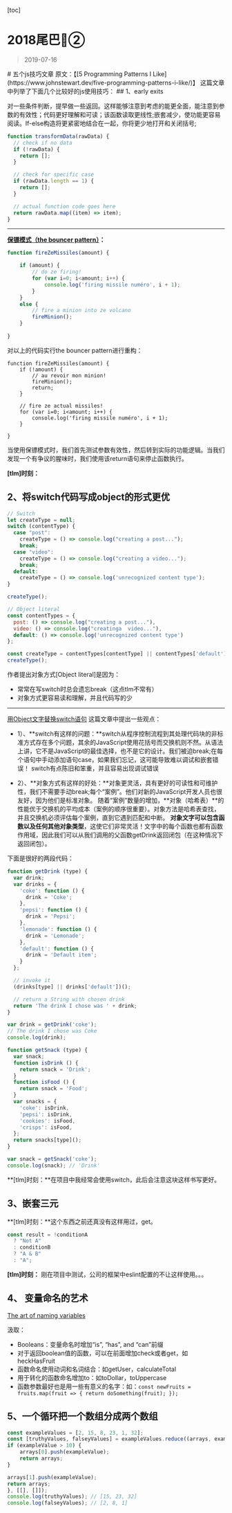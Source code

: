 [toc]
# 2018尾巴②


>2019-07-16
<tag-part tagName="js"/>
# 五个js技巧文章
原文：【[5 Programming Patterns I Like](https://www.johnstewart.dev/five-programming-patterns-i-like/)】
这篇文章中列举了下面几个比较好的js使用技巧：
## 1、early exits

对一些条件判断，提早做一些返回。这样能够注意到考虑的能更全面，能注意到参数的有效性；代码更好理解和可读；该函数读取更线性;嵌套减少，使功能更容易阅读。If-else构造将更紧密地结合在一起，你将更少地打开和关闭括号;

```js
function transformData(rawData) {
  // check if no data
  if (!rawData) {
    return [];
  }

  // check for specific case
  if (rawData.length == 1) {
    return [];
  }

  // actual function code goes here
  return rawData.map((item) => item);
}
```
***

**[保镖模式（the bouncer pattern）](http://rikschennink.nl/thoughts/the-bouncer-pattern/)：**

```js
function fireZeMissiles(amount) {

    if (amount) {
        // do ze firing!
        for (var i=0; i<amount; i++) {
            console.log('firing missile numéro', i + 1);
        }
    }
    else {
        // fire a minion into ze volcano
        fireMinion();
    }
    
}
```
对以上的代码实行the bouncer pattern进行重构：

```
function fireZeMissiles(amount) {
    if (!amount) {
        // au revoir mon minion!
        fireMinion();
        return;
    }
    
    // fire ze actual missiles!
    for (var i=0; i<amount; i++) {
        console.log('firing missile numéro', i + 1);
    }
    
}
```
当使用保镖模式时，我们首先测试参数有效性，然后转到实际的功能逻辑。当我们发现一个有争议的腥味时，我们使用该return语句来停止函数执行。

**[tlm]时刻：**
## 2、将switch代码写成object的形式更优

```js
// Switch
let createType = null;
switch (contentType) {
  case "post":
    createType = () => console.log("creating a post...");
    break;
  case "video":
    createType = () => console.log("creating a video...");
    break;
  default:
    createType = () => console.log('unrecognized content type');
}

createType();

// Object literal
const contentTypes = {
  post: () => console.log("creating a post..."),
  video: () => console.log("creatinga  video..."),
  default: () => console.log('unrecognized content type')
};

const createType = contentTypes[contentType] || contentTypes['default'];
createType();
```

作者提出对象方式[Object literal]是因为：
 * 常常在写switch时总会遗忘break（这点tlm不常有）
 * 对象方式更容易读和理解，并且代码写的少

***
[用Object文字替换switch语句](https://ultimatecourses.com/blog/deprecating-the-switch-statement-for-object-literals)
这篇文章中提出一些观点：

* 1）、**switch有这样的问题：**switch从程序控制流程到其处理代码块的非标准方式存在多个问题，其余的JavaScript使用花括号而交换机则不然。从语法上讲，它不是JavaScript的最佳选择，也不是它的设计。我们被迫break;在每个语句中手动添加语句case，如果我们忘记，这可能导致难以调试和嵌套错误！
switch有点陈旧和笨重，并且容易出现调试错误

* 2）、**对象方式有这样的好处：**对象更灵活，具有更好的可读性和可维护性，我们不需要手动break;每个“案例”。他们对新的JavaScript开发人员也很友好，因为他们是标准对象。
随着“案例”数量的增加，**对象（哈希表）**的性能优于交换机的平均成本（案例的顺序很重要）。对象方法是哈希表查找，并且交换机必须评估每个案例，直到它遇到匹配和中断。
**对象文字可以包含函数以及任何其他对象类型**，这使它们非常灵活！文字中的每个函数也都有函数作用域，因此我们可以从我们调用的父函数getDrink返回闭包（在这种情况下返回闭包）。

下面是很好的两段代码：

```js
function getDrink (type) {
  var drink;
  var drinks = {
    'coke': function () {
      drink = 'Coke';
    },
    'pepsi': function () {
      drink = 'Pepsi';
    },
    'lemonade': function () {
      drink = 'Lemonade';
    },
    'default': function () {
      drink = 'Default item';
    }
  };

  // invoke it
  (drinks[type] || drinks['default'])();

  // return a String with chosen drink
  return 'The drink I chose was ' + drink;
}

var drink = getDrink('coke');
// The drink I chose was Coke
console.log(drink);
```

```js
function getSnack (type) {
  var snack;
  function isDrink () {
    return snack = 'Drink';
  }
  function isFood () {
    return snack = 'Food';
  }
  var snacks = {
    'coke': isDrink,
    'pepsi': isDrink,
    'cookies': isFood,
    'crisps': isFood,
  };
  return snacks[type]();
}

var snack = getSnack('coke');
console.log(snack); // 'Drink'
```

**[tlm]时刻：**在项目中我经常会使用switch，此后会注意这块这样书写更好。

## 3、嵌套三元
**[tlm]时刻：**这个东西之前还真没有这样用过，get。

```js
const result = !conditionA
  ? "Not A"
  : conditionB
  ? "A & B"
  : "A";
```
**[tlm]时刻：** 刚在项目中测试，公司的框架中eslint配置的不让这样使用。。。
## 4、 变量命名的艺术
[The art of naming variables](https://hackernoon.com/the-art-of-naming-variables-52f44de00aad)

汲取：

* Booleans：变量命名时增加“is”, “has”, and “can”前缀
* 对于返回boolean值的函数，可以在前面增加check或者get，如heckHasFruit 
* 函数命名使用动词和名词结合：如getUser，calculateTotal
* 用于转化的函数命名增加to：如toDollar，toUppercase
* 函数参数最好也是用一些有意义的名字：如：`const newFruits = fruits.map(fruit => {
    return doSomething(fruit);
});`
## 5、一个循环把一个数组分成两个数组

```js
const exampleValues = [2, 15, 8, 23, 1, 32];
const [truthyValues, falseyValues] = exampleValues.reduce((arrays, exampleValue) => {
if (exampleValue > 10) {
    arrays[0].push(exampleValue);
    return arrays;
}

arrays[1].push(exampleValue);
return arrays;
}, [[], []]);
console.log(truthyValues); // [15, 23, 32]
console.log(falseyValues); // [2, 8, 1]

```

